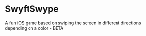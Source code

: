 # SwyftSwype
A fun iOS game based on swiping the screen in different directions depending on a color - BETA
